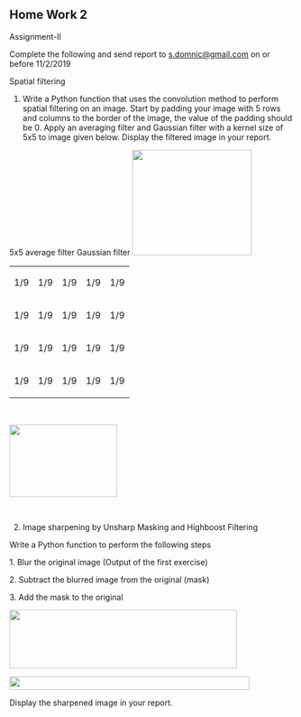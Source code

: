 ## Home Work 2

<p dir="ltr" id="docs-internal-guid-fa0662fa-7fff-b4e3-2626-9dfa579ea865">
    Assignment-II
</p>
<p dir="ltr">
Complete the following and send report to    <a href="mailto:s.domnic@gmail.com">s.domnic@gmail.com</a> on or before
    11/2/2019
</p>
<p dir="ltr">
    Spatial filtering
</p>
<ol>
    <li dir="ltr">
        <p dir="ltr">
            Write a Python function that uses the convolution method to perform
            spatial filtering on an image. Start by padding your image with 5
            rows and columns to the border of the image, the value of the
            padding should be 0. Apply an averaging filter and Gaussian filter
            with a kernel size of 5x5 to image given below. Display the
            filtered image in your report.
        </p>
    </li>
</ol>
<p dir="ltr">
    5x5 average filter Gaussian filter
    <img
        src="https://lh4.googleusercontent.com/uvgRRbRjeClfai2eSrzWNN_5_N6VS14tvLSL1eoZriiXo9kfqXeudgYJjzYI3IHp0_EAJPaER61yRsURWwJe68QB4PkDGcz_mtwKB055CZanB0SP4XHMsUrWhjNIbsHFqq3zYyNZDaUD4cGlrA"
        width="212"
        height="187"
    />
</p>
<div dir="ltr">
    <table>
        <colgroup>
            <col width="37"/>
            <col width="33"/>
            <col width="33"/>
            <col width="33"/>
            <col width="33"/>
        </colgroup>
        <tbody>
            <tr>
                <td>
                    <p dir="ltr">
                        1/9
                    </p>
                </td>
                <td>
                    <p dir="ltr">
                        1/9
                    </p>
                </td>
                <td>
                    <p dir="ltr">
                        1/9
                    </p>
                </td>
                <td>
                    <p dir="ltr">
                        1/9
                    </p>
                </td>
                <td>
                    <p dir="ltr">
                        1/9
                    </p>
                </td>
            </tr>
            <tr>
                <td>
                    <p dir="ltr">
                        1/9
                    </p>
                </td>
                <td>
                    <p dir="ltr">
                        1/9
                    </p>
                </td>
                <td>
                    <p dir="ltr">
                        1/9
                    </p>
                </td>
                <td>
                    <p dir="ltr">
                        1/9
                    </p>
                </td>
                <td>
                    <p dir="ltr">
                        1/9
                    </p>
                </td>
            </tr>
            <tr>
                <td>
                    <p dir="ltr">
                        1/9
                    </p>
                </td>
                <td>
                    <p dir="ltr">
                        1/9
                    </p>
                </td>
                <td>
                    <p dir="ltr">
                        1/9
                    </p>
                </td>
                <td>
                    <p dir="ltr">
                        1/9
                    </p>
                </td>
                <td>
                    <p dir="ltr">
                        1/9
                    </p>
                </td>
            </tr>
            <tr>
                <td>
                    <p dir="ltr">
                        1/9
                    </p>
                </td>
                <td>
                    <p dir="ltr">
                        1/9
                    </p>
                </td>
                <td>
                    <p dir="ltr">
                        1/9
                    </p>
                </td>
                <td>
                    <p dir="ltr">
                        1/9
                    </p>
                </td>
                <td>
                    <p dir="ltr">
                        1/9
                    </p>
                </td>
            </tr>
        </tbody>
    </table>
</div>
<br/>
<p dir="ltr">
    <img
        src="https://lh6.googleusercontent.com/HwjNQH2sAgI-n4084YTgC-7UFRG9TK5eeYpr1IOjNB1_CSw5Tq2o2Jd5wElvWT00wZKUTHfuO_rKjeJ0Qv3LvtUi0daVwMBRWvW3u6zyuRq5ZLYDwfJ8XZYdZCacybN_R5TQInrY6CKca5tpsQ"
        width="191"
        height="128"
    />
</p>
<br/>
<ol start="2">
    <li dir="ltr">
        <p dir="ltr">
            Image sharpening by Unsharp Masking and Highboost Filtering
        </p>
    </li>
</ol>
<p dir="ltr">
    Write a Python function to perform the following steps
</p>
<p dir="ltr">
    1. Blur the original image (Output of the first exercise)
</p>
<p dir="ltr">
    2. Subtract the blurred image from the original (mask)
</p>
<p dir="ltr">
    3. Add the mask to the original
</p>
<p dir="ltr">
    <img
        src="https://lh3.googleusercontent.com/CUocVHjAebjm3MKLpTDi1ogzMWqepOb7XbzUgqENYemL00LGesfXxwxeoXEwQq0Mn8rwye2SI0lA588WsI0FEbbkcTeYKtTT9ZIsr3sxSdh2C_8mY8-2eGuaLPeIrYrzonr6fYnSt8BV7nWhhg"
        width="404"
        height="104"
    />
</p>
<p dir="ltr">
    <img
        src="https://lh5.googleusercontent.com/1pQeTlLhmzFgQOO-9JBXoj3qNAqpk8-SM82k41APJ6va9dVdGjSPcN_WWpQLpeDXB5QwXfxG2Tz_s_cPGSBH4a-0YIJl9qgLQretDJ4h8AfuD0eY8i32fP7TKMfVb901hX1_Bn2AJqVT4w9mXw"
        width="426"
        height="24"
    />
</p>
<p dir="ltr">
    Display the sharpened image in your report.
</p>
<br/>
<br/>
